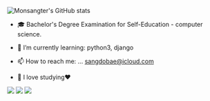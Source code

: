![Monsangter's GitHub stats](https://github-readme-stats.vercel.app/api?username=Monsangter&show_icons=true&theme=radical)

- 🎓 Bachelor's Degree Examination for Self-Education - computer science.

- 🌱 I’m currently learning:
  python3, django
  
- 📫 How to reach me: ...
  sangdobae@icloud.com
  
- 🥰 I love studying❤︎

<div>
<img src="https://img.shields.io/badge/django-FFFFFF?style=for-the-badge&logo=#092E20&logoColor=000000"/>
<img src="https://img.shields.io/badge/python-FFFFFF?style=for-the-badge&logo=#3776AB&logoColor=000000"/>
<img src="https://img.shields.io/badge/notion-FFFFFF?style=for-the-badge&logo=#000000&logoColor=000000"/>
</div>
<!--
**Monsangter/Monsangter** is a ✨ _special_ ✨ repository because its `README.md` (this file) appears on your GitHub profile.

Here are some ideas to get you started:

- 🔭 I’m currently working on ...
  python3, django

- 🌱 I’m currently learning ...
  python algorithm

- 👯 I’m looking to collaborate on ...

- 🤔 I’m looking for help with ...

- 💬 Ask me about ...

- 📫 How to reach me: ...
  sangdobae@icloud.com

- 😄 Pronouns: ...

- ⚡ Fun fact: ...

-->

